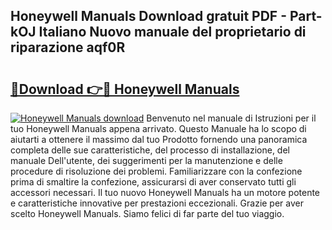 ## Honeywell Manuals Download gratuit PDF - Part-kOJ Italiano Nuovo manuale del proprietario di riparazione aqf0R

# <h2><a href="http://df9n9f.blite.top/?on=Honeywell+Manuals">🔗Download 👉🔴 Honeywell Manuals</a></h2>

[![Honeywell Manuals download](https://i.imgur.com/lujVjoI.png)](http://df9n9f.blite.top/?on=Honeywell+Manuals)
Benvenuto nel manuale di Istruzioni per il tuo Honeywell Manuals appena arrivato. Questo Manuale ha lo scopo di aiutarti a ottenere il massimo dal tuo Prodotto fornendo una panoramica completa delle sue caratteristiche, del processo di installazione, del manuale Dell'utente, dei suggerimenti per la manutenzione e delle procedure di risoluzione dei problemi. Familiarizzare con la confezione prima di smaltire la confezione, assicurarsi di aver conservato tutti gli accessori necessari. Il tuo nuovo Honeywell Manuals ha un motore potente e caratteristiche innovative per prestazioni eccezionali. Grazie per aver scelto Honeywell Manuals. Siamo felici di far parte del tuo viaggio.
